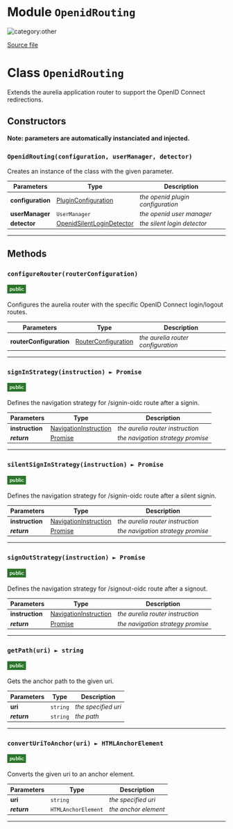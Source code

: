 # Module `OpenidRouting`

![category:other](https://img.shields.io/badge/category-other-blue.svg?style=flat-square)



[Source file](..\src\openid-routing.js)

# Class `OpenidRouting`

Extends the aurelia application router to support the OpenID Connect redirections.

## Constructors

__Note: parameters are automatically instanciated and injected.__

### `OpenidRouting(configuration, userManager, detector)`

Creates an instance of the class with the given parameter.

Parameters | Type | Description
--- | --- | ---
__configuration__ | [PluginConfiguration](src_plugin-configuration.md) | *the openid plugin configuration*
__userManager__ | `UserManager` | *the openid user manager*
__detector__ | [OpenidSilentLoginDetector](src_openid-silent-login-detector.md) | *the silent login detector*

---

## Methods

### `configureRouter(routerConfiguration)`

![modifier: public](images/badges/modifier-public.png)

Configures the aurelia router with the specific OpenID Connect login/logout routes.

Parameters | Type | Description
--- | --- | ---
__routerConfiguration__ | [RouterConfiguration](https://aurelia.io/docs/api/router/class/RouterConfiguration) | *the aurelia router configuration*

---

### `signInStrategy(instruction) ► Promise`

![modifier: public](images/badges/modifier-public.png)

Defines the navigation strategy for /signin-oidc route after a signin.

Parameters | Type | Description
--- | --- | ---
__instruction__ | [NavigationInstruction](https://aurelia.io/docs/api/router/class/NavigationInstruction) | *the aurelia router instruction*
__*return*__ | [Promise](https://developer.mozilla.org/en-US/docs/Web/JavaScript/Reference/Global_Objects/Promise) | *the navigation strategy promise*

---

### `silentSignInStrategy(instruction) ► Promise`

![modifier: public](images/badges/modifier-public.png)

Defines the navigation strategy for /signin-oidc route after a silent signin.

Parameters | Type | Description
--- | --- | ---
__instruction__ | [NavigationInstruction](https://aurelia.io/docs/api/router/class/NavigationInstruction) | *the aurelia router instruction*
__*return*__ | [Promise](https://developer.mozilla.org/en-US/docs/Web/JavaScript/Reference/Global_Objects/Promise) | *the navigation strategy promise*

---

### `signOutStrategy(instruction) ► Promise`

![modifier: public](images/badges/modifier-public.png)

Defines the navigation strategy for /signout-oidc route after a signout.

Parameters | Type | Description
--- | --- | ---
__instruction__ | [NavigationInstruction](https://aurelia.io/docs/api/router/class/NavigationInstruction) | *the aurelia router instruction*
__*return*__ | [Promise](https://developer.mozilla.org/en-US/docs/Web/JavaScript/Reference/Global_Objects/Promise) | *the navigation strategy promise*

---

### `getPath(uri) ► string`

![modifier: public](images/badges/modifier-public.png)

Gets the anchor path to the given uri.

Parameters | Type | Description
--- | --- | ---
__uri__ | `string` | *the specified uri*
__*return*__ | `string` | *the path*

---

### `convertUriToAnchor(uri) ► HTMLAnchorElement`

![modifier: public](images/badges/modifier-public.png)

Converts the given uri to an anchor element.

Parameters | Type | Description
--- | --- | ---
__uri__ | `string` | *the specified uri*
__*return*__ | `HTMLAnchorElement` | *the anchor element*

---
